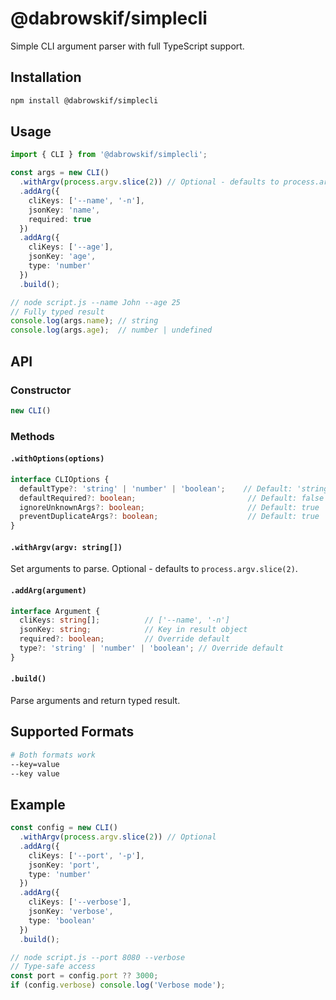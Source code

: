 # @dabrowskif/simplecli

Simple CLI argument parser with full TypeScript support.

## Installation

```bash
npm install @dabrowskif/simplecli
```

## Usage

```typescript
import { CLI } from '@dabrowskif/simplecli';

const args = new CLI()
  .withArgv(process.argv.slice(2)) // Optional - defaults to process.argv.slice(2)
  .addArg({
    cliKeys: ['--name', '-n'],
    jsonKey: 'name',
    required: true
  })
  .addArg({
    cliKeys: ['--age'],
    jsonKey: 'age',
    type: 'number'
  })
  .build();

// node script.js --name John --age 25
// Fully typed result
console.log(args.name); // string
console.log(args.age);  // number | undefined
```

## API

### Constructor
```typescript
new CLI()
```

### Methods

#### `.withOptions(options)`
```typescript
interface CLIOptions {
  defaultType?: 'string' | 'number' | 'boolean';    // Default: 'string'
  defaultRequired?: boolean;                         // Default: false
  ignoreUnknownArgs?: boolean;                       // Default: true
  preventDuplicateArgs?: boolean;                    // Default: true
}
```

#### `.withArgv(argv: string[])`
Set arguments to parse. Optional - defaults to `process.argv.slice(2)`.

#### `.addArg(argument)`
```typescript
interface Argument {
  cliKeys: string[];          // ['--name', '-n']
  jsonKey: string;            // Key in result object
  required?: boolean;         // Override default
  type?: 'string' | 'number' | 'boolean'; // Override default
}
```

#### `.build()`
Parse arguments and return typed result.

## Supported Formats

```bash
# Both formats work
--key=value
--key value
```

## Example

```typescript
const config = new CLI()
  .withArgv(process.argv.slice(2)) // Optional
  .addArg({
    cliKeys: ['--port', '-p'],
    jsonKey: 'port',
    type: 'number'
  })
  .addArg({
    cliKeys: ['--verbose'],
    jsonKey: 'verbose',
    type: 'boolean'
  })
  .build();

// node script.js --port 8080 --verbose
// Type-safe access
const port = config.port ?? 3000;
if (config.verbose) console.log('Verbose mode');
```
